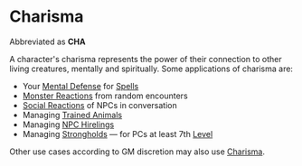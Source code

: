 # Charisma

Abbreviated as **CHA**

A character's charisma represents the power of their connection to other living creatures, mentally and spiritually. Some applications of charisma are:

- Your [Mental Defense](../Derived%20Statistics/Mental%20Defense.md) for [Spells](../../Magic/Spells.md)
- [Monster Reactions](../../Game%20Procedures/Social%20Procedures/Monster%20Reactions.md) from random encounters
- [Social Reactions](../../Game%20Procedures/Social%20Procedures/Social%20Reactions.md) of NPCs in conversation
- Managing [Trained Animals](../../Items%20and%20Gear/Gear/Trained%20Animals.md)
- Managing [NPC Hirelings](../../Resources%20for%20GMs/Stronghold%20Rules/NPC%20Hirelings.md)
- Managing [Strongholds](../../Resources%20for%20GMs/Stronghold%20Rules/Stronghold%20Play.md) — for PCs at least 7th [Level](../Derived%20Statistics/Level.md)

Other use cases according to GM discretion may also use [Charisma]().
